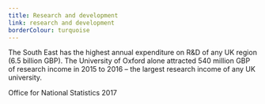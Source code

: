 ```yaml
---
title: Research and development
link: research and development
borderColour: turquoise
---
```

The South East has the highest annual expenditure on R&D of any UK region (6.5 billion GBP). The University of Oxford alone attracted 540 million GBP of research income in 2015 to 2016 – the largest research income of any UK university. 
<div class="region--small-text"><p>Office for National Statistics 2017</p></div>
